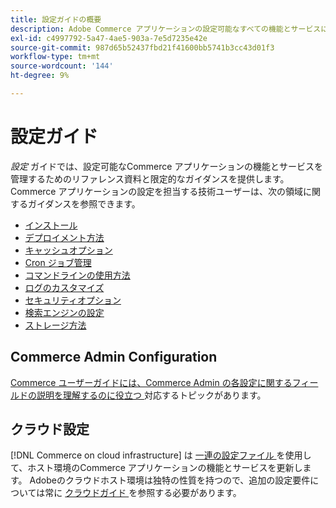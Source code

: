```yaml
---
title: 設定ガイドの概要
description: Adobe Commerce アプリケーションの設定可能なすべての機能とサービスについて説明します。
exl-id: c4997792-5a47-4ae5-903a-7e5d7235e42e
source-git-commit: 987d65b52437fbd21f41600bb5741b3cc43d01f3
workflow-type: tm+mt
source-wordcount: '144'
ht-degree: 9%

---
```


# 設定ガイド

_設定_ ガイドでは、設定可能なCommerce アプリケーションの機能とサービスを管理するためのリファレンス資料と限定的なガイダンスを提供します。 Commerce アプリケーションの設定を担当する技術ユーザーは、次の領域に関するガイダンスを参照できます。

- [インストール](../configuration/bootstrap/initialization.md)
- [デプロイメント方法](../configuration/deployment/overview.md)
- [キャッシュオプション](../configuration/cache/caching-overview.md)
- [Cron ジョブ管理](../configuration/cron/custom-cron.md)
- [コマンドラインの使用方法](../configuration/cli/config-cli.md)
- [ログのカスタマイズ](../configuration/logs/custom-logging.md)
- [セキュリティオプション](../configuration/security/overview.md)
- [検索エンジンの設定](../configuration/search/configure-search-engine.md)
- [ストレージ方法](../configuration/storage/memcached.md)

## Commerce Admin Configuration

[Commerce ユーザーガイドには、Commerce Admin の各設定に関するフィールドの説明を理解するのに役立つ ](https://experienceleague.adobe.com/ja/docs/commerce-admin/config/guide-overview) 対応するトピックがあります。

## クラウド設定

[!DNL Commerce on cloud infrastructure] は [ 一連の設定ファイル ](https://experienceleague.adobe.com/docs/commerce-cloud-service/user-guide/configure/overview.html?lang=ja) を使用して、ホスト環境のCommerce アプリケーションの機能とサービスを更新します。 Adobeのクラウドホスト環境は独特の性質を持つので、追加の設定要件については常に [ クラウドガイド ](https://experienceleague.adobe.com/docs/commerce-cloud-service/user-guide/overview.html?lang=ja) を参照する必要があります。
